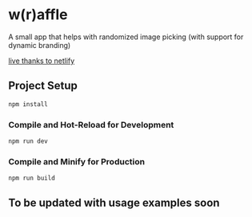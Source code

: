 # w(r)affle

A small app that helps with randomized image picking (with support for dynamic branding)

[live thanks to netlify](https://harmonious-salmiakki-a4c12c.netlify.app/)

## Project Setup

```sh
npm install
```

### Compile and Hot-Reload for Development

```sh
npm run dev
```

### Compile and Minify for Production

```sh
npm run build
```

## To be updated with usage examples soon
